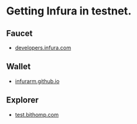 # Getting Infura in testnet.

## Faucet

* [developers.infura.com](https://developers.infura.com/xrp-test-net-faucet.html)

## Wallet

* [infurarm.github.io](https://infurarm.github.io/infura-wallet/)

## Explorer

* [test.bithomp.com](https://test.bithomp.com/explorer/)